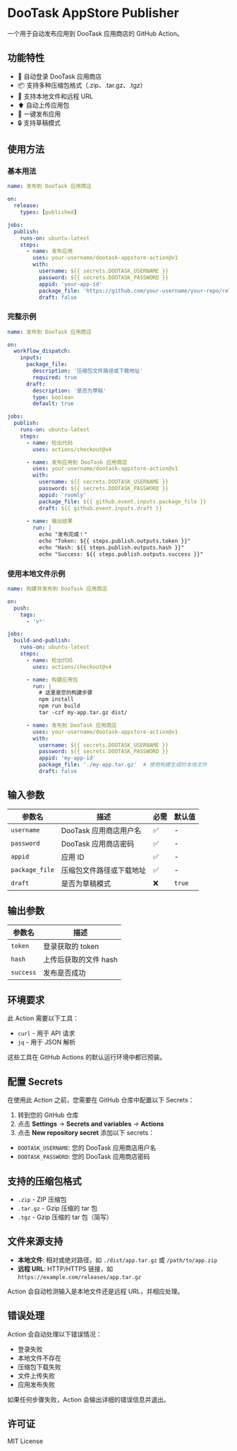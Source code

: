 # DooTask AppStore Publisher

一个用于自动发布应用到 DooTask 应用商店的 GitHub Action。

## 功能特性

- 🚀 自动登录 DooTask 应用商店
- 📦 支持多种压缩包格式（.zip、.tar.gz、.tgz）
- 📁 支持本地文件和远程 URL
- ⬆️ 自动上传应用包
- 📱 一键发布应用
- 🔒 支持草稿模式

## 使用方法

### 基本用法

```yaml
name: 发布到 DooTask 应用商店

on:
  release:
    types: [published]

jobs:
  publish:
    runs-on: ubuntu-latest
    steps:
      - name: 发布应用
        uses: your-username/dootask-appstore-action@v1
        with:
          username: ${{ secrets.DOOTASK_USERNAME }}
          password: ${{ secrets.DOOTASK_PASSWORD }}
          appid: 'your-app-id'
          package_file: 'https://github.com/your-username/your-repo/releases/download/v1.0.0/app.tar.gz'
          draft: false
```

### 完整示例

```yaml
name: 发布到 DooTask 应用商店

on:
  workflow_dispatch:
    inputs:
      package_file:
        description: '压缩包文件路径或下载地址'
        required: true
      draft:
        description: '是否为草稿'
        type: boolean
        default: true

jobs:
  publish:
    runs-on: ubuntu-latest
    steps:
      - name: 检出代码
        uses: actions/checkout@v4

      - name: 发布应用到 DooTask 应用商店
        uses: your-username/dootask-appstore-action@v1
        with:
          username: ${{ secrets.DOOTASK_USERNAME }}
          password: ${{ secrets.DOOTASK_PASSWORD }}
          appid: 'roomly'
          package_file: ${{ github.event.inputs.package_file }}
          draft: ${{ github.event.inputs.draft }}
        
      - name: 输出结果
        run: |
          echo "发布完成！"
          echo "Token: ${{ steps.publish.outputs.token }}"
          echo "Hash: ${{ steps.publish.outputs.hash }}"
          echo "Success: ${{ steps.publish.outputs.success }}"
```

### 使用本地文件示例

```yaml
name: 构建并发布到 DooTask 应用商店

on:
  push:
    tags:
      - 'v*'

jobs:
  build-and-publish:
    runs-on: ubuntu-latest
    steps:
      - name: 检出代码
        uses: actions/checkout@v4

      - name: 构建应用包
        run: |
          # 这里是您的构建步骤
          npm install
          npm run build
          tar -czf my-app.tar.gz dist/

      - name: 发布到 DooTask 应用商店
        uses: your-username/dootask-appstore-action@v1
        with:
          username: ${{ secrets.DOOTASK_USERNAME }}
          password: ${{ secrets.DOOTASK_PASSWORD }}
          appid: 'my-app-id'
          package_file: './my-app.tar.gz'  # 使用构建生成的本地文件
          draft: false
```

## 输入参数

| 参数名 | 描述 | 必需 | 默认值 |
|--------|------|------|--------|
| `username` | DooTask 应用商店用户名 | ✅ | - |
| `password` | DooTask 应用商店密码 | ✅ | - |
| `appid` | 应用 ID | ✅ | - |
| `package_file` | 压缩包文件路径或下载地址 | ✅ | - |
| `draft` | 是否为草稿模式 | ❌ | `true` |

## 输出参数

| 参数名 | 描述 |
|--------|------|
| `token` | 登录获取的 token |
| `hash` | 上传后获取的文件 hash |
| `success` | 发布是否成功 |

## 环境要求

此 Action 需要以下工具：
- `curl` - 用于 API 请求
- `jq` - 用于 JSON 解析

这些工具在 GitHub Actions 的默认运行环境中都已预装。

## 配置 Secrets

在使用此 Action 之前，您需要在 GitHub 仓库中配置以下 Secrets：

1. 转到您的 GitHub 仓库
2. 点击 **Settings** → **Secrets and variables** → **Actions**
3. 点击 **New repository secret** 添加以下 secrets：

- `DOOTASK_USERNAME`: 您的 DooTask 应用商店用户名
- `DOOTASK_PASSWORD`: 您的 DooTask 应用商店密码

## 支持的压缩包格式

- `.zip` - ZIP 压缩包
- `.tar.gz` - Gzip 压缩的 tar 包
- `.tgz` - Gzip 压缩的 tar 包（简写）

## 文件来源支持

- **本地文件**: 相对或绝对路径，如 `./dist/app.tar.gz` 或 `/path/to/app.zip`
- **远程 URL**: HTTP/HTTPS 链接，如 `https://example.com/releases/app.tar.gz`

Action 会自动检测输入是本地文件还是远程 URL，并相应处理。

## 错误处理

Action 会自动处理以下错误情况：
- 登录失败
- 本地文件不存在
- 压缩包下载失败
- 文件上传失败
- 应用发布失败

如果任何步骤失败，Action 会输出详细的错误信息并退出。

## 许可证

MIT License 